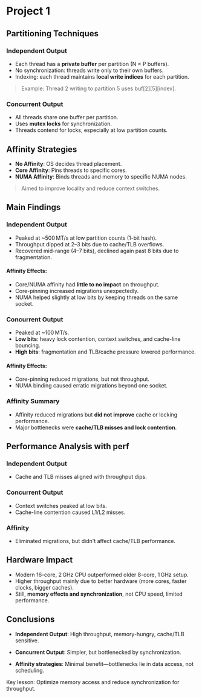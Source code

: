 # Project 1
## Partitioning Techniques
### Independent Output
* Each thread has a **private buffer** per partition (N × P buffers).
* No synchronization: threads write only to their own buffers.
* Indexing: each thread maintains **local write indices** for each partition.

>Example: Thread 2 writing to partition 5 uses buf[2][5][index].

### Concurrent Output
* All threads share one buffer per partition.
* Uses **mutex locks** for synchronization.
* Threads contend for locks, especially at low partition counts.

## Affinity Strategies
* **No Affinity**: OS decides thread placement.
* **Core Affinity**: Pins threads to specific cores.
* **NUMA Affinity**: Binds threads and memory to specific NUMA nodes.

>Aimed to improve locality and reduce context switches.

## Main Findings
### Independent Output
* Peaked at ~500 MT/s at low partition counts (1-bit hash).
* Throughput dipped at 2–3 bits due to cache/TLB overflows.
* Recovered mid-range (4–7 bits), declined again past 8 bits due to fragmentation.

#### Affinity Effects:
* Core/NUMA affinity had **little to no impact** on throughput.
* Core-pinning increased migrations unexpectedly.
* NUMA helped slightly at low bits by keeping threads on the same socket.

### Concurrent Output
* Peaked at ~100 MT/s.
* **Low bits**: heavy lock contention, context switches, and cache-line bouncing.
* **High bits**: fragmentation and TLB/cache pressure lowered performance.

#### Affinity Effects:
* Core-pinning reduced migrations, but not throughput.
* NUMA binding caused erratic migrations beyond one socket.

### Affinity Summary
* Affinity reduced migrations but **did not improve** cache or locking performance.
* Major bottlenecks were **cache/TLB misses and lock contention**.

## Performance Analysis with perf
### Independent Output
* Cache and TLB misses aligned with throughput dips.

### Concurrent Output
* Context switches peaked at low bits.
* Cache-line contention caused L1/L2 misses.

### Affinity
* Eliminated migrations, but didn't affect cache/TLB performance.

## Hardware Impact
* Modern 16-core, 2 GHz CPU outperformed older 8-core, 1 GHz setup.
* Higher throughput mainly due to better hardware (more cores, faster clocks, bigger caches).
* Still, **memory effects and synchronization**, not CPU speed, limited performance.

## Conclusions
* **Independent Output**: High throughput, memory-hungry, cache/TLB sensitive.

* **Concurrent Output**: Simpler, but bottlenecked by synchronization.

* **Affinity strategies**: Minimal benefit—bottlenecks lie in data access, not scheduling.

Key lesson: Optimize memory access and reduce synchronization for throughput.